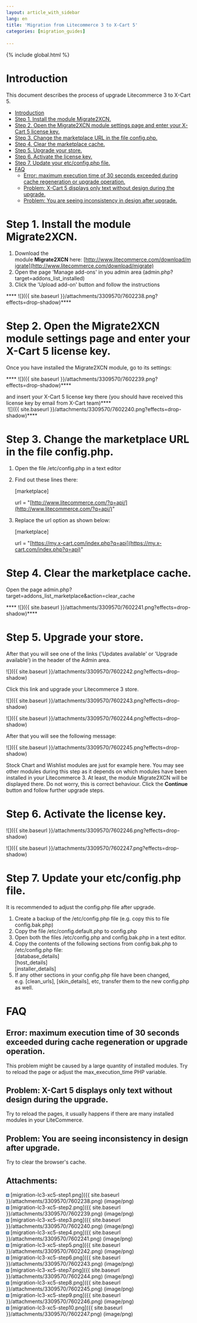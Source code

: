 ```yaml
---
layout: article_with_sidebar
lang: en
title: 'Migration from Litecommerce 3 to X-Cart 5'
categories: [migration_guides]

---
```


{% include global.html %}

# Introduction

This document describes the process of upgrade Litecommerce 3 to X-Cart 5.

*   [Introduction](#introduction)
*   [Step 1\. Install the module Migrate2XCN.](#step-1.-install-the-module-migrate2xcn.)
*   [Step 2\. Open the Migrate2XCN module settings page and enter your X-Cart 5 license key.](#step-2.-open-the-migrate2xcn-module-settings-page-and-enter-your-x-cart-5-license-key.)
*   [Step 3\. Change the marketplace URL in the file config.php.](#step-3.-change-the-marketplace-url-in-the-file-config.php.)
*   [Step 4\. Clear the marketplace cache.](#step-4.-clear-the-marketplace-cache.)
*   [Step 5\. Upgrade your store.](#step-5.-upgrade-your-store.)
*   [Step 6\. Activate the license key.](#step-6.-activate-the-license-key.)
*   [Step 7\. Update your etc/config.php file.](#step-7.-update-your-etc/config.php-file.)
*   [FAQ](#faq)
    *   [Error: maximum execution time of 30 seconds exceeded during cache regeneration or upgrade operation.](#error:-maximum-execution-time-of-30-seconds-exceeded-during-cache-regeneration-or-upgrade-operation.)
    *   [Problem: X-Cart 5 displays only text without design during the upgrade.](#problem:-x-cart-5-displays-only-text-without-design-during-the-upgrade.)
    *   [Problem: You are seeing inconsistency in design after upgrade.](#problem:-you-are-seeing-inconsistency-in-design-after-upgrade.)

# Step 1\. Install the module Migrate2XCN.

1.  Download the module **Migrate2XCN** here: [http://www.litecommerce.com/download/migrate](http://www.litecommerce.com/download/migrate)
2.  Open the page 'Manage add-ons' in you admin area (admin.php?target=addons_list_installed)
3.  Click the 'Upload add-on' button and follow the instructions

**** ![]({{ site.baseurl }}/attachments/3309570/7602238.png?effects=drop-shadow)****

# Step 2\. Open the Migrate2XCN module settings page and enter your X-Cart 5 license key.

Once you have installed the Migrate2XCN module, go to its settings:

**** ![]({{ site.baseurl }}/attachments/3309570/7602239.png?effects=drop-shadow)****

and insert your X-Cart 5 license key there (you should have received this license key by email from X-Cart team)****  
 ![]({{ site.baseurl }}/attachments/3309570/7602240.png?effects=drop-shadow)****

# Step 3\. Change the marketplace URL in the file config.php.

1.  Open the file <litecommerce-dir>/etc/config.php in a text editor

2.  Find out these lines there:

    [marketplace]

    url = "[http://www.litecommerce.com/?q=api/](http://www.litecommerce.com/?q=api/)"

3.  Replace the url option as shown below:

    [marketplace]

    url = "[https://my.x-cart.com/index.php?q=api](https://my.x-cart.com/index.php?q=api)"

# Step 4\. Clear the marketplace cache.

Open the page admin.php?target=addons_list_marketplace&action=clear_cache

**** ![]({{ site.baseurl }}/attachments/3309570/7602241.png?effects=drop-shadow)****

# Step 5\. Upgrade your store.

After that you will see one of the links ('Updates available' or 'Upgrade available') in the header of the Admin area.

![]({{ site.baseurl }}/attachments/3309570/7602242.png?effects=drop-shadow)

Click this link and upgrade your Litecommerce 3 store.

![]({{ site.baseurl }}/attachments/3309570/7602243.png?effects=drop-shadow)

![]({{ site.baseurl }}/attachments/3309570/7602244.png?effects=drop-shadow)

After that you will see the following message:

![]({{ site.baseurl }}/attachments/3309570/7602245.png?effects=drop-shadow)

Stock Chart and Wishlist modules are just for example here. You may see other modules during this step as it depends on which modules have been installed in your Litecommerce 3\. At least, the module Migrate2XCN will be displayed there. Do not worry, this is correct behaviour. Click the **Continue** button and follow further upgrade steps.

# Step 6\. Activate the license key.

![]({{ site.baseurl }}/attachments/3309570/7602246.png?effects=drop-shadow)

![]({{ site.baseurl }}/attachments/3309570/7602247.png?effects=drop-shadow)

# Step 7\. Update your etc/config.php file.

It is recommended to adjust the config.php file after upgrade.

1.  Create a backup of the <litecommerce-dir>/etc/config.php file (e.g. copy this to file config.bak.php)
2.  Copy the file <litecommerce-dir>/etc/config.default.php to config.php
3.  Open both the files <litecommerce-dir>/etc/config.php and config.bak.php in a text editor.
4.  Copy the contents of the following sections from config.bak.php to <litecommerce-dir>/etc/config.php file:  
    [database_details]  
    [host_details]  
    [installer_details]
5.  If any other sections in your config.php file have been changed, e.g. [clean_urls], [skin_details], etc, transfer them to the new config.php as well.

# FAQ

## Error: maximum execution time of 30 seconds exceeded during cache regeneration or upgrade operation.

This problem might be caused by a large quantity of installed modules. Try to reload the page or adjust the max_execution_time PHP variable.

## Problem: X-Cart 5 displays only text without design during the upgrade.

Try to reload the pages, it usually happens if there are many installed modules in your LiteCommerce. 

## Problem: You are seeing inconsistency in design after upgrade.

Try to clear the browser's cache.

## Attachments:

![](images/icons/bullet_blue.gif) [migration-lc3-xc5-step1.png]({{ site.baseurl }}/attachments/3309570/7602238.png) (image/png)  
![](images/icons/bullet_blue.gif) [migration-lc3-xc5-step2.png]({{ site.baseurl }}/attachments/3309570/7602239.png) (image/png)  
![](images/icons/bullet_blue.gif) [migration-lc3-xc5-step3.png]({{ site.baseurl }}/attachments/3309570/7602240.png) (image/png)  
![](images/icons/bullet_blue.gif) [migration-lc3-xc5-step4.png]({{ site.baseurl }}/attachments/3309570/7602241.png) (image/png)  
![](images/icons/bullet_blue.gif) [migration-lc3-xc5-step5.png]({{ site.baseurl }}/attachments/3309570/7602242.png) (image/png)  
![](images/icons/bullet_blue.gif) [migration-lc3-xc5-step6.png]({{ site.baseurl }}/attachments/3309570/7602243.png) (image/png)  
![](images/icons/bullet_blue.gif) [migration-lc3-xc5-step7.png]({{ site.baseurl }}/attachments/3309570/7602244.png) (image/png)  
![](images/icons/bullet_blue.gif) [migration-lc3-xc5-step8.png]({{ site.baseurl }}/attachments/3309570/7602245.png) (image/png)  
![](images/icons/bullet_blue.gif) [migration-lc3-xc5-step9.png]({{ site.baseurl }}/attachments/3309570/7602246.png) (image/png)  
![](images/icons/bullet_blue.gif) [migration-lc3-xc5-step10.png]({{ site.baseurl }}/attachments/3309570/7602247.png) (image/png)